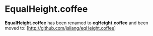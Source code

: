 EqualHeight.coffee
==================

**EqualHeight.coffee** has been renamed to **eqHeight.coffee** and been moved to: [http://github.com/jsliang/eqHeight.coffee]
